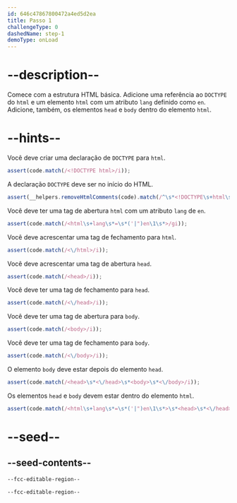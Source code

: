 ```yaml
---
id: 646c47867800472a4ed5d2ea
title: Passo 1
challengeType: 0
dashedName: step-1
demoType: onLoad
---
```


# --description--

Comece com a estrutura HTML básica. Adicione uma referência ao `DOCTYPE` do `html` e um elemento `html` com um atributo `lang` definido como `en`. Adicione, também, os elementos `head` e `body` dentro do elemento `html`.

# --hints--

Você deve criar uma declaração de `DOCTYPE` para `html`.

```js
assert(code.match(/<!DOCTYPE html>/i));
```

A declaração `DOCTYPE` deve ser no início do HTML.

```js
assert(__helpers.removeHtmlComments(code).match(/^\s*<!DOCTYPE\s+html\s*>/i));
```

Você deve ter uma tag de abertura `html` com um atributo `lang` de `en`.

```js
assert(code.match(/<html\s+lang\s*=\s*('|")en\1\s*>/gi));
```

Você deve acrescentar uma tag de fechamento para `html`.

```js
assert(code.match(/<\/html>/i));
```

Você deve acrescentar uma tag de abertura `head`.

```js
assert(code.match(/<head>/i));
```

Você deve ter uma tag de fechamento para `head`.

```js
assert(code.match(/<\/head>/i));
```

Você deve ter uma tag de abertura para `body`.

```js
assert(code.match(/<body>/i));
```

Você deve ter uma tag de fechamento para `body`.

```js
assert(code.match(/<\/body>/i));
```

O elemento `body` deve estar depois do elemento `head`.

```js
assert(code.match(/<head>\s*<\/head>\s*<body>\s*<\/body>/i));
```

Os elementos `head` e `body` devem estar dentro do elemento `html`.

```js
assert(code.match(/<html\s+lang\s*=\s*('|")en\1\s*>\s*<head>\s*<\/head>\s*<body>\s*<\/body>\s*<\/html>/i));
```

# --seed--

## --seed-contents--

```html
--fcc-editable-region--

--fcc-editable-region--
```
